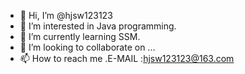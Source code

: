 - 👋 Hi, I’m @hjsw123123
- 👀 I’m interested in Java programming.
- 🌱 I’m currently learning SSM.
- 💞️ I’m looking to collaborate on ...
- 📫 How to reach me .E-MAIL :hjsw123123@163.com

<!---
hjsw123123/hjsw123123 is a ✨ special ✨ repository because its `README.md` (this file) appears on your GitHub profile.
You can click the Preview link to take a look at your changes.
--->

